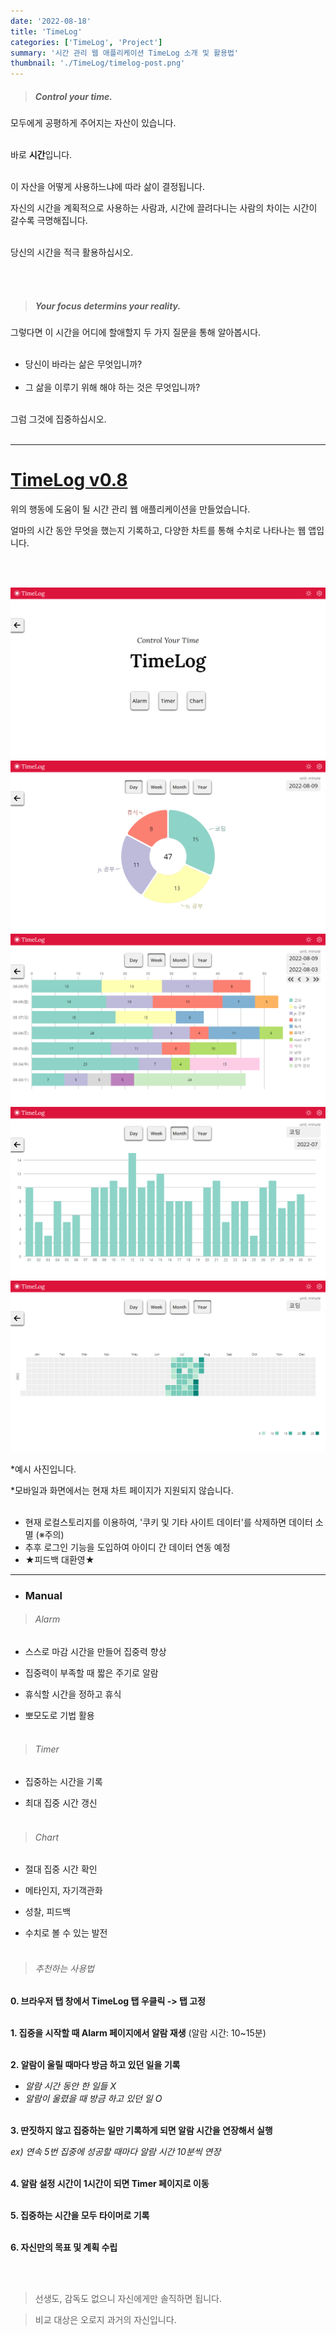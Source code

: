 ```yaml
---
date: '2022-08-18'
title: 'TimeLog'
categories: ['TimeLog', 'Project']
summary: '시간 관리 웹 애플리케이션 TimeLog 소개 및 활용법'
thumbnail: './TimeLog/timelog-post.png'
---
```


> ##### Control your time.

모두에게 공평하게 주어지는 자산이 있습니다.<br></br>

바로 **시간**입니다.<br></br>

이 자산을 어떻게 사용하느냐에 따라 삶이 결정됩니다.

자신의 시간을 계획적으로 사용하는 사람과, 시간에 끌려다니는 사람의 차이는 시간이 갈수록 극명해집니다.<br></br>

당신의 시간을 적극 활용하십시오.

<br></br>

> ##### Your focus determins your reality.

그렇다면 이 시간을 어디에 할애할지 두 가지 질문을 통해 알아봅시다.<br></br>

- 당신이 바라는 삶은 무엇입니까?<br></br>
- 그 삶을 이루기 위해 해야 하는 것은 무엇입니까?<br></br>

그럼 그것에 집중하십시오.<br></br>

---

# [TimeLog v0.8](https://saramkim.github.io/time-log)

위의 행동에 도움이 될 시간 관리 웹 애플리케이션을 만들었습니다.

얼마의 시간 동안 무엇을 했는지 기록하고, 다양한 차트를 통해 수치로 나타나는 웹 앱입니다.

<br><br/>

![main](./TimeLog/timelog-main.png)
![day](./TimeLog/day-chart.png)
![week](./TimeLog/week-chart.png)
![month](./TimeLog/month-chart.png)
![year](./TimeLog/year-chart.png)

\*예시 사진입니다.

\*모바일과 화면에서는 현재 차트 페이지가 지원되지 않습니다.
<br></br>

- 현재 로컬스토리지를 이용하여, '쿠키 및 기타 사이트 데이터'를 삭제하면 데이터 소멸 (※주의)
- 추후 로그인 기능을 도입하여 아이디 간 데이터 연동 예정
- ★피드백 대환영★

---

- ### Manual

> ###### Alarm

- 스스로 마감 시간을 만들어 집중력 향상

- 집중력이 부족할 때 짧은 주기로 알람

- 휴식할 시간을 정하고 휴식

- 뽀모도로 기법 활용<br><br/>

> ###### Timer

- 집중하는 시간을 기록

- 최대 집중 시간 갱신<br><br/>

> ###### Chart

- 절대 집중 시간 확인

- 메타인지, 자기객관화

- 성찰, 피드백

- 수치로 볼 수 있는 발전<br><br/>

> ###### 추천하는 사용법

**0. 브라우저 탭 창에서 TimeLog 탭 우클릭 -> 탭 고정**<br><br/>

**1. 집중을 시작할 때 Alarm 페이지에서 알람 재생** (알람 시간: 10~15분)<br><br/>

**2. 알람이 울릴 때마다 방금 하고 있던 일을 기록**

- _알람 시간 동안 한 일들 X_
- _알람이 울렸을 때 방금 하고 있던 일 O_<br></br>

**3. 딴짓하지 않고 집중하는 일만 기록하게 되면 알람 시간을 연장해서 실행**

_ex) 연속 5번 집중에 성공할 때마다 알람 시간 10분씩 연장_
<br></br>

**4. 알람 설정 시간이 1시간이 되면 Timer 페이지로 이동**<br></br>

**5. 집중하는 시간을 모두 타이머로 기록**<br><br/>

**6. 자신만의 목표 및 계획 수립**

<br></br>

> 선생도, 감독도 없으니 자신에게만 솔직하면 됩니다.

> 비교 대상은 오로지 과거의 자신입니다.
